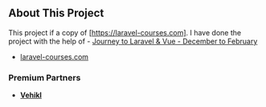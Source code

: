 ## About This Project

This project if a copy of [https://laravel-courses.com]. I have done the project with the help of - [Journey to Laravel & Vue - December to February](https://www.youtube.com/playlist?list=PLhPBqF--77In0QSyFZvpHeAEq_YUxAoSY)

-   [laravel-courses.com](https://laravel-courses.com)

### Premium Partners

-   **[Vehikl](https://vehikl.com/)**
